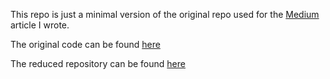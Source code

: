 This repo is just a minimal version of the original repo used for the [Medium]() article I wrote.

The original code can be found [here](https://github.com/gmongaras/AI_Girlfriend)

The reduced repository can be found [here](https://github.com/gmongaras/AI_Girlfriend_Reduced)
